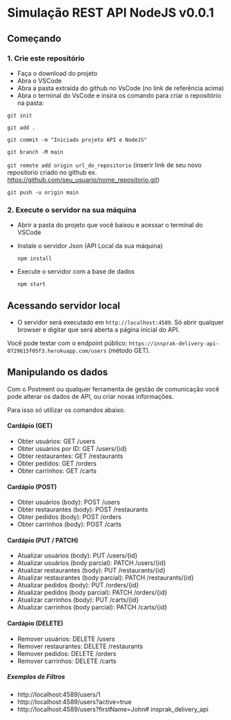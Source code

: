 # Simulação REST API NodeJS  v0.0.1


## Começando

### 1. Crie este repositório

* Faça o download do projeto
* Abra o VSCode 
* Abra a pasta extraída do github no VsCode (no link de referência acima)
* Abra o terminal do VsCode e insira os comando para criar o repositório na pasta:

 `git init`
 
 `git add .`
 
 `git commit -m "Iniciado projeto API e NodeJS"`

 `git branch -M main`
 
 `git remote add origin url_do_repositorio` (inserir link de seu novo repositorio criado no github ex. https://github.com/seu_usuario/nome_repositorio.git)

 `git push -u origin main`


### 2. Execute o servidor na sua máquina

 
- Abrir a pasta do projeto que você baixou e acessar o terminal do VSCode 
 
- Instale o servidor Json (API Local da sua máquina)
  
   `npm install`

   
-  Execute o servidor com a base de dados

   `npm start`

## Acessando servidor local


- O servidor será executado em `http://localhost:4589`. Só abrir qualquer browser e digitar que será aberta a página inicial do API.

Você pode testar com o endpoint público: `https://insprak-delivery-api-0729615f05f3.herokuapp.com/users` (método GET).

## Manipulando os dados
Com o Postment ou qualquer ferramenta de gestão de comunicação você pode alterar os dados de API, ou criar novas informações.

Para isso só utilizar os comandos abaixo.


#### Cardápio (GET)

- Obter usuários: GET /users
- Obter usuários por ID: GET /users/{id}
- Obter restaurantes: GET /restaurants
- Obter pedidos: GET /orders
- Obter carrinhos: GET /carts 

#### Cardápio (POST)

- Obter usuários (body): POST /users
- Obter restaurantes (body): POST /restaurants
- Obter pedidos (body): POST /orders
- Obter carrinhos (body): POST /carts 

#### Cardápio (PUT / PATCH)

- Atualizar usuários (body): PUT /users/{id}
- Atualizar usuários (body parcial): PATCH /users/{id} 
- Atualizar restaurantes (body): PUT /restaurants/{id}
- Atualizar restaurantes (body parcial): PATCH /restaurants/{id} 
- Atualizar pedidos (body): PUT /orders/{id}
- Atualizar pedidos (body parcial): PATCH /orders/{id} 
- Atualizar carrinhos (body): PUT /carts/{id}
- Atualizar carrinhos (body parcial): PATCH /carts/{id}  

#### Cardápio (DELETE)

- Remover usuários: DELETE /users 
- Remover restaurantes: DELETE /restaurants
- Remover pedidos: DELETE /orders
- Remover carrinhos: DELETE /carts 


##### Exemplos de Filtros
- http://localhost:4589/users/1
- http://localhost:4589/users?active=true
- http://localhost:4589/users?firstName=John# insprak_delivery_api
